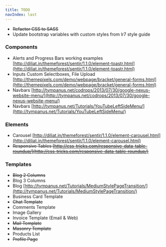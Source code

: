 ```yaml
---
title: TODO
navIndex: last
---
```


- ~~Refactor CSS to SASS~~
- Update bootstrap variables with custom styles from lr7 style guide

### Components
- Alerts and Progress Bars working examples [http://diliat.in/themeforest/sentir/1.1.0/element-toastr.html](http://diliat.in/themeforest/sentir/1.1.0/element-toastr.html)
- Inputs Custom Selectboxes, File Upload [http://themepixels.com/demo/webpage/bracket/general-forms.html](http://themepixels.com/demo/webpage/bracket/general-forms.html)
- Navbars [http://tympanus.net/codrops/2013/07/30/google-nexus-website-menu/](http://tympanus.net/codrops/2013/07/30/google-nexus-website-menu/)
- Navbars [http://tympanus.net/Tutorials/YouTubeLeftSideMenu/](http://tympanus.net/Tutorials/YouTubeLeftSideMenu/)


### Elements
- Carousel [http://diliat.in/themeforest/sentir/1.1.0/element-carousel.html](http://diliat.in/themeforest/sentir/1.1.0/element-carousel.html)
- ~~Responsive Tables [http://css-tricks.com/responsive-data-table-roundup/](http://css-tricks.com/responsive-data-table-roundup/)~~

### Templates
- ~~Blog 2 Columns~~
- Blog 3 Columns
- Blog [http://tympanus.net/Tutorials/MediumStylePageTransition/](http://tympanus.net/Tutorials/MediumStylePageTransition/)
- Business Card Template
- ~~Chat Template~~
- Comments Template
- Image Gallery
- Invoice Template (Email & Web)
- ~~Mail Template~~
- ~~Masonry Template~~
- Products List
- ~~Profile Page~~
